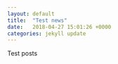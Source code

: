 ```yaml
---
layout: default
title:  "Test news"
date:   2018-04-27 15:01:26 +0000
categories: jekyll update
---
```


Test posts
